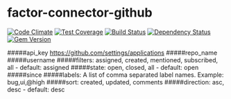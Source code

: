 factor-connector-github
======================
[![Code Climate](https://codeclimate.com/github/factor-io/connector-heroku/badges/gpa.svg)](https://codeclimate.com/github/factor-io/connector-heroku)
[![Test Coverage](https://codeclimate.com/github/factor-io/connector-heroku/badges/coverage.svg)](https://codeclimate.com/github/factor-io/connector-heroku)
[![Build Status](https://travis-ci.org/factor-io/connector-github.svg?branch=master)](https://travis-ci.org/factor-io/connector-github)
[![Dependency Status](https://gemnasium.com/factor-io/connector-heroku.svg)](https://gemnasium.com/factor-io/connector-heroku)
[![Gem Version](https://badge.fury.io/rb/factor-connector-heroku.svg)](http://badge.fury.io/rb/factor-connector-heroku)

#####api_key https://github.com/settings/applications
#####repo_name
#####username
#####filters: assigned, created, mentioned, subscribed, all - default: assigned
#####state: open, closed, all - default: open
#####since
#####labels: A list of comma separated label names. Example: bug,ui,@high
#####sort: created, updated, comments
#####direction: asc, desc - default: desc
